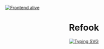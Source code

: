 [![Frontend alive](https://github.com/vm4tech/refook.ru/actions/workflows/deploy.yaml/badge.svg)](https://github.com/vm4tech/refook.ru/actions/workflows/deploy.yaml)

<div align="center">
  
# Refook

<a href="https://git.io/typing-svg"><img src="https://readme-typing-svg.herokuapp.com?font=Comfortaa&size=30&duration=2000&pause=300&color=2CB15D&center=true&width=435&lines=Coming+soon...;...refook+is+new+app+for...;...generating...;...helps+keep+track..." alt="Typing SVG" /></a>
</div>

